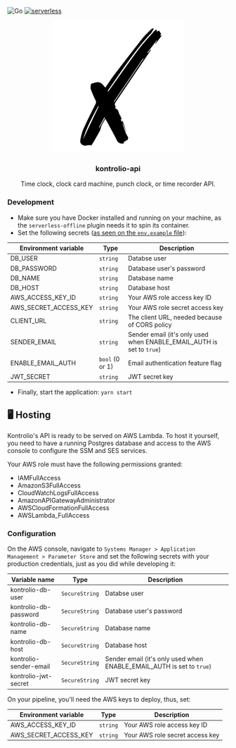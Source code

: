 ![Go](https://github.com/marcelovicentegc/kontrolio-api/workflows/Go/badge.svg) [![serverless](http://public.serverless.com/badges/v3.svg)](http://www.serverless.com)

<p align="center">
  <img alt="kontrolio logo" src="../assets/logo.png" height="300" />
  <h3 align="center">kontrolio-api</h3>
  <p align="center">Time clock, clock card machine, punch clock, or time recorder API.</p>
</p>

### Development

- Make sure you have Docker installed and running on your machine, as the `serverless-offline` plugin needs it to spin its container.
- Set the following secrets ([as seen on the `env.example` file](../.env.example)):

| Environment variable  | Type            | Description                                                           |
| --------------------- | --------------- | --------------------------------------------------------------------- |
| DB_USER               | `string`        | Databse user                                                          |
| DB_PASSWORD           | `string`        | Database user's password                                              |
| DB_NAME               | `string`        | Database name                                                         |
| DB_HOST               | `string`        | Database host                                                         |
| AWS_ACCESS_KEY_ID     | `string`        | Your AWS role access key ID                                           |
| AWS_SECRET_ACCESS_KEY | `string`        | Your AWS role secret access key                                       |
| CLIENT_URL            | `string`        | The client URL, needed because of CORS policy                         |
| SENDER_EMAIL          | `string`        | Sender email (it's only used when ENABLE_EMAIL_AUTH is set to `true`) |
| ENABLE_EMAIL_AUTH     | `bool` (0 or 1) | Email authentication feature flag                                     |
| JWT_SECRET            | `string`        | JWT secret key                                                        |

- Finally, start the application: `yarn start`

## 🖥️ Hosting

Kontrolio's API is ready to be served on AWS Lambda. To host it yourself, you need to have a running Postgres database and access to the AWS console to configure the SSM and SES services.

Your AWS role must have the following permissions granted:

- IAMFullAccess
- AmazonS3FullAccess
- CloudWatchLogsFullAccess
- AmazonAPIGatewayAdministrator
- AWSCloudFormationFullAccess
- AWSLambda_FullAccess

### Configuration

On the AWS console, navigate to `Systems Manager > Application Management > Parameter Store` and set the following secrets with your production credentials, just as you did while developing it:

| Variable name          | Type           | Description                                                           |
| ---------------------- | -------------- | --------------------------------------------------------------------- |
| kontrolio-db-user      | `SecureString` | Databse user                                                          |
| kontrolio-db-password  | `SecureString` | Database user's password                                              |
| kontrolio-db-name      | `SecureString` | Database name                                                         |
| kontrolio-db-host      | `SecureString` | Database host                                                         |
| kontrolio-sender-email | `SecureString` | Sender email (it's only used when ENABLE_EMAIL_AUTH is set to `true`) |
| kontrolio-jwt-secret   | `SecureString` | JWT secret key                                                        |

On your pipeline, you'll need the AWS keys to deploy, thus, set:

| Environment variable  | Type     | Description                     |
| --------------------- | -------- | ------------------------------- |
| AWS_ACCESS_KEY_ID     | `string` | Your AWS role access key ID     |
| AWS_SECRET_ACCESS_KEY | `string` | Your AWS role secret access key |

